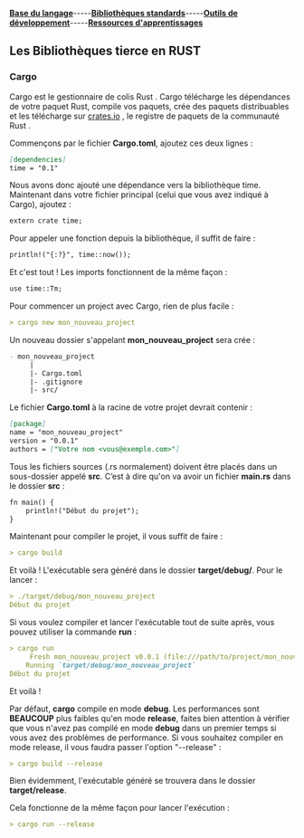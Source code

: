 [**Base du langage**](https://uvsq21807686.github.io/RUST)-----[**Bibliothèques standards**](https://uvsq21807686.github.io/RUST/std)-----[**Outils de développement**](https://uvsq21807686.github.io/RUST/index2)-----[**Ressources d'apprentissages**](https://uvsq21807686.github.io/RUST/rsc)  


## Les Bibliothèques tierce en RUST



 ### Cargo

Cargo est le gestionnaire de colis Rust . Cargo télécharge les dépendances de votre paquet Rust, compile vos paquets, crée des paquets distribuables et les télécharge sur [crates.io](https://crates.io/) , le registre de paquets de la communauté Rust . 

  
  Commençons par le fichier **Cargo.toml**, ajoutez ces deux lignes :
```markdown 
[dependencies]
time = "0.1"
```

Nous avons donc ajouté une dépendance vers la bibliothèque time. Maintenant dans votre fichier principal (celui que vous avez indiqué à Cargo), ajoutez :
```markdown 
extern crate time;
```

Pour appeler une fonction depuis la bibliothèque, il suffit de faire :

```markdown 
println!("{:?}", time::now());
```

Et c'est tout ! Les imports fonctionnent de la même façon :

```markdown
use time::Tm;
```

Pour commencer un project avec Cargo, rien de plus facile :
```markdown
> cargo new mon_nouveau_project
```

Un nouveau dossier s'appelant **mon_nouveau_project** sera crée :
```markdown
- mon_nouveau_project
     |
     |- Cargo.toml
     |- .gitignore
     |- src/
```

Le fichier **Cargo.toml** à la racine de votre projet devrait contenir :
```markdown
[package]
name = "mon_nouveau_project"
version = "0.0.1"
authors = ["Votre nom <vous@exemple.com>"]
```

Tous les fichiers sources (.rs normalement) doivent être placés dans un sous-dossier appelé **src**. C’est à dire qu'on va avoir un fichier **main.rs** dans le dossier **src** :
```markdown
fn main() {
    println!("Début du projet");
}
```

Maintenant pour compiler le projet, il vous suffit de faire :
```markdown
> cargo build
```
Et voilà ! L'exécutable sera généré dans le dossier **target/debug/**. Pour le lancer :

```markdown
> ./target/debug/mon_nouveau_project
Début du projet
```

Si vous voulez compiler et lancer l'exécutable tout de suite après, vous pouvez utiliser la commande **run** :
```markdown
> cargo run
     Fresh mon_nouveau_project v0.0.1 (file:///path/to/project/mon_nouveau_project)
    Running `target/debug/mon_nouveau_project`
Début du projet
```

Et voilà !

Par défaut, **cargo** compile en mode **debug**. Les performances sont **BEAUCOUP** plus faibles qu'en mode **release**, faites bien attention à vérifier que vous n'avez pas compilé en mode **debug** dans un premier temps si vous avez des problèmes de performance. Si vous souhaitez compiler en mode release, il vous faudra passer l'option "--release" :
```markdown
> cargo build --release
```
Bien évidemment, l'exécutable généré se trouvera dans le dossier **target/release**.

Cela fonctionne de la même façon pour lancer l'exécution :
```markdown
> cargo run --release
```



